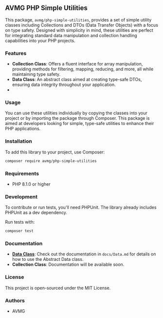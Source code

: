 ## AVMG PHP Simple Utilities

This package, `avmg/php-simple-utilities`, provides a set of simple utility classes including Collections and DTOs (Data Transfer Objects) with a focus on type safety. Designed with simplicity in mind, these utilities are perfect for integrating standard data manipulation and collection handling capabilities into your PHP projects.

### Features

- **Collection Class**: Offers a fluent interface for array manipulation, providing methods for filtering, mapping, reducing, and more, all while maintaining type safety.
- **Data Class**: An abstract class aimed at creating type-safe DTOs, ensuring data integrity throughout your application.
- 
### Usage

You can use these utilities individually by copying the classes into your project or by importing the package through Composer. This package is aimed at developers looking for simple, type-safe utilities to enhance their PHP applications.

### Installation

To add this library to your project, use Composer:

```bash
composer require avmg/php-simple-utilities
```

### Requirements

- PHP 8.1.0 or higher

### Development

To contribute or run tests, you'll need PHPUnit. The library already includes PHPUnit as a dev dependency.

Run tests with:

```bash
composer test
```

### Documentation

- **[Data Class](docs/Data.md)**: Check out the documentation in `docs/Data.md` for details on how to use the Abstract Data class.
- **Collection Class**: Documentation will be available soon.

### License

This project is open-sourced under the MIT License.

### Authors

- AVMG
